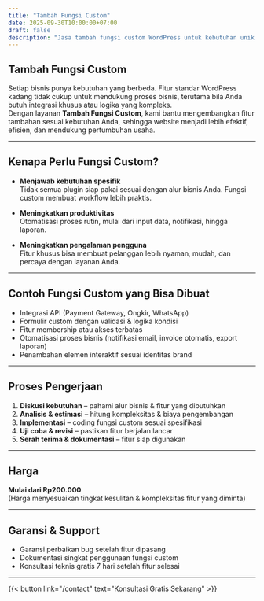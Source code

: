 ```yaml
---
title: "Tambah Fungsi Custom"
date: 2025-09-30T10:00:00+07:00
draft: false
description: "Jasa tambah fungsi custom WordPress untuk kebutuhan unik bisnis Anda"
---
```


## Tambah Fungsi Custom

Setiap bisnis punya kebutuhan yang berbeda. Fitur standar WordPress kadang tidak cukup untuk mendukung proses bisnis, terutama bila Anda butuh integrasi khusus atau logika yang kompleks.  
Dengan layanan **Tambah Fungsi Custom**, kami bantu mengembangkan fitur tambahan sesuai kebutuhan Anda, sehingga website menjadi lebih efektif, efisien, dan mendukung pertumbuhan usaha.

---

## Kenapa Perlu Fungsi Custom?

- **Menjawab kebutuhan spesifik**  
  Tidak semua plugin siap pakai sesuai dengan alur bisnis Anda. Fungsi custom membuat workflow lebih praktis.

- **Meningkatkan produktivitas**  
  Otomatisasi proses rutin, mulai dari input data, notifikasi, hingga laporan.

- **Meningkatkan pengalaman pengguna**  
  Fitur khusus bisa membuat pelanggan lebih nyaman, mudah, dan percaya dengan layanan Anda.

---

## Contoh Fungsi Custom yang Bisa Dibuat

- Integrasi API (Payment Gateway, Ongkir, WhatsApp)  
- Formulir custom dengan validasi & logika kondisi  
- Fitur membership atau akses terbatas  
- Otomatisasi proses bisnis (notifikasi email, invoice otomatis, export laporan)  
- Penambahan elemen interaktif sesuai identitas brand

---

## Proses Pengerjaan

1. **Diskusi kebutuhan** – pahami alur bisnis & fitur yang dibutuhkan  
2. **Analisis & estimasi** – hitung kompleksitas & biaya pengembangan  
3. **Implementasi** – coding fungsi custom sesuai spesifikasi  
4. **Uji coba & revisi** – pastikan fitur berjalan lancar  
5. **Serah terima & dokumentasi** – fitur siap digunakan  

---

## Harga

**Mulai dari Rp200.000**  
(Harga menyesuaikan tingkat kesulitan & kompleksitas fitur yang diminta)

---

## Garansi & Support

- Garansi perbaikan bug setelah fitur dipasang  
- Dokumentasi singkat penggunaan fungsi custom  
- Konsultasi teknis gratis 7 hari setelah fitur selesai  

---

{{< button link="/contact" text="Konsultasi Gratis Sekarang" >}}